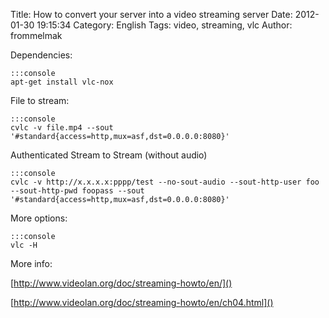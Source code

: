 Title: How to convert your server into a video streaming server
Date: 2012-01-30 19:15:34
Category: English
Tags: video, streaming, vlc
Author: frommelmak

Dependencies:

    :::console
    apt-get install vlc-nox

File to stream:
    
    :::console
    cvlc -v file.mp4 --sout '#standard{access=http,mux=asf,dst=0.0.0.0:8080}'

Authenticated Stream to Stream (without audio)

    :::console
    cvlc -v http://x.x.x.x:pppp/test --no-sout-audio --sout-http-user foo --sout-http-pwd foopass --sout '#standard{access=http,mux=asf,dst=0.0.0.0:8080}'

More options:

    :::console
    vlc -H

More info:

[http://www.videolan.org/doc/streaming-howto/en/]()

[http://www.videolan.org/doc/streaming-howto/en/ch04.html]()
